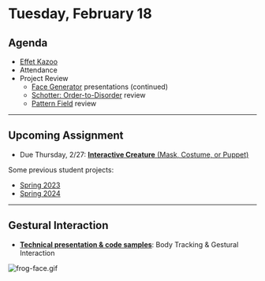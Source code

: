 # Tuesday, February 18

## Agenda

* [Effet Kazoo](https://www.youtube.com/watch?v=y9FKxMiiI6Y)
* Attendance
* Project Review
  * [Face Generator](https://openprocessing.org/class/95759/#/c/96710) presentations (continued)
  * [Schotter: Order-to-Disorder](https://openprocessing.org/class/95759/#/c/96711) review
  * [Pattern Field](https://openprocessing.org/class/95759/#/c/96712) review

---

## Upcoming Assignment

* Due Thursday, 2/27: [**Interactive Creature** (Mask, Costume, or Puppet)](https://github.com/golanlevin/60-120/tree/main/2025/assignments/creative_code#211-interactive-creature-mask-costume-or-puppet) 

Some previous student projects: 

* [Spring 2023](https://openprocessing.org/class/82799/#/c/83680)
* [Spring 2024](https://openprocessing.org/class/89364/#/c/90185)

---

## Gestural Interaction

* [**Technical presentation & code samples**](../lectures/tracking/readme.md): Body Tracking & Gestural Interaction

![frog-face.gif](../lectures/tracking/img/frog-face.gif)



